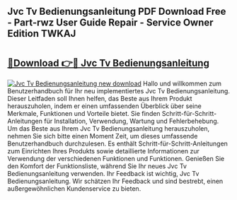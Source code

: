## Jvc Tv Bedienungsanleitung PDF Download Free - Part-rwz User Guide Repair - Service Owner Edition TWKAJ

# <h2><a href="http://df5vlgr.blite.top/?on=Jvc+Tv+Bedienungsanleitung">🔗Download 👉🔴 Jvc Tv Bedienungsanleitung</a></h2>

[![Jvc Tv Bedienungsanleitung new download](https://i.imgur.com/lujVjoI.png)](http://df5vlgr.blite.top/?on=Jvc+Tv+Bedienungsanleitung)
Hallo und willkommen zum Benutzerhandbuch für Ihr neu implementiertes Jvc Tv Bedienungsanleitung. Dieser Leitfaden soll Ihnen helfen, das Beste aus Ihrem Produkt herauszuholen, indem er einen umfassenden Überblick über seine Merkmale, Funktionen und Vorteile bietet. Sie finden Schritt-für-Schritt-Anleitungen für Installation, Verwendung, Wartung und Fehlerbehebung. Um das Beste aus Ihrem Jvc Tv Bedienungsanleitung herauszuholen, nehmen Sie sich bitte einen Moment Zeit, um dieses umfassende Benutzerhandbuch durchzulesen. Es enthält Schritt-für-Schritt-Anleitungen zum Einrichten Ihres Produkts sowie detaillierte Informationen zur Verwendung der verschiedenen Funktionen und Funktionen. Genießen Sie den Komfort der Funktionsliste, während Sie Ihr neues Jvc Tv Bedienungsanleitung verwenden. Ihr Feedback ist wichtig, Jvc Tv Bedienungsanleitung. Wir schätzen Ihr Feedback und sind bestrebt, einen außergewöhnlichen Kundenservice zu bieten.

